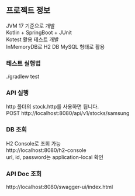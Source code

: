 ## 프로젝트 정보
JVM 17 기준으로 개발<br />
Kotlin + SpringBoot + JUnit<br />
Kotest 활용 테스트 개발<br />
InMemoryDB로 H2 DB MySQL 형태로 활용<br />

### 테스트 실행법
./gradlew test

### API 실행
http 폴더의 stock.http를 사용하면 됩니다.<br />
POST http://localhost:8080/api/v1/stocks/samsung

### DB 조회
H2 Console로 조회 가능<br />
http://localhost:8080/h2-console <br />
url, id, password는 application-local 확인 <br />

### API Doc 조회
http://localhost:8080/swagger-ui/index.html

